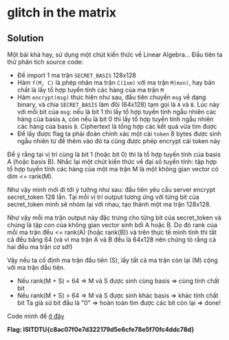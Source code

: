 # glitch in the matrix

## Solution

Một bài khá hay, sử dụng một chút kiến thức về Linear Algebra... Đầu tiên ta thử phân tích source code:

* Đề import 1 ma trận `SECRET_BASIS` 128x128
* Hàm `f(M, C)` là phép nhân ma trận `C(1xm)` với ma trận `M(mxn)`, hay bản chất là lấy tổ hợp tuyến tính các hàng của ma trận `M`
* Hàm `encrypt(msg)` thực hiện như sau, đầu tiên chuyển `msg` về dạng binary, và chia `SECRET_BASIS` làm đôi (64x128) tạm gọi là `A` và `B`. Lúc này với mỗi bit của `msg`: nếu là bit 1 thì lấy tổ hợp tuyến tính ngẫu nhiên các hàng của basis `A`, còn nếu là bit 0 thì lấy tổ hợp tuyến tính ngẫu nhiên các hàng của basis `B`. Ciphertext là tổng hợp các kết quả vừa tìm được
* Để lấy được flag ta phải đoán chính xác một cái `token` 8 bytes được sinh ngẫu nhiên từ đề thêm vào đó ta cũng được phép encrypt cái token này

Để ý rằng tại vị trí cùng là bit 1 (hoặc bit 0) thì là tổ hợp tuyến tính của basis A (hoặc basis B). Nhắc lại một chút kiến thức về đại số tuyến tính: tập hợp tổ hợp tuyến tính các hàng của một ma trận M là một không gian vector có dim <= rank(M).

Như vậy mình mới đi tới ý tưởng như sau: đầu tiên yêu cầu server encrypt secret_token 128 lần. Tại mỗi vị trí output tương ứng với từng bit của secret_token mình sẽ nhóm lại với nhau, tạo thành một ma trận 128x128. 

Như vậy mỗi ma trận output này đặc trưng cho từng bit của secret_token và chúng là tập con của không gian vector sinh bởi A hoặc B. Do đó rank của mỗi ma trận đều <= rank(A) (hoặc rank(B)) và trên thực tế mình tính thì tất cả đều bằng 64 (và vì ma trận A và B đều là 64x128 nên chứng tỏ rằng cả hai đều ma trận cơ sở!)

Vậy nếu ta cố định ma trận đầu tiên (S), lấy tất cả ma trận còn lại (M) cộng với ma trận đầu tiên. 
* Nếu rank(M + S) = 64 => M và S được sinh cùng basis => cùng tính chất bit
* Nếu rank(M + S) > 64 => M và S được sinh khác basis => khác tính chất bit
Ta giả sử bit đầu là "0" => hoàn toàn tìm được các bit còn lại => done!

Code mình để [ở đây](./sol.py)

**Flag: ISITDTU{c8ac07f0e7d322179d5e6cfe78e5f70fc4ddc78d}**